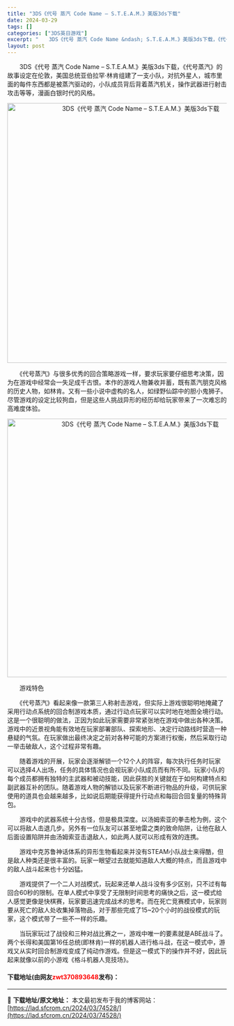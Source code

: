 ```yaml
---
title: "3DS《代号 蒸汽 Code Name – S.T.E.A.M.》美版3ds下载"
date: 2024-03-29
tags: []
categories: ["3DS英日游戏"]
excerpt: "　　3DS《代号 蒸汽 Code Name &ndash; S.T.E.A.M.》美版3ds下载，《代号蒸汽》的故事设定在伦敦，美国总统亚伯拉罕&middot;林肯组建了一支小队，对抗外星人，城市里面的每件东西都是被蒸汽驱动的，小队成员背后背着蒸汽机关，操作武器进行射击攻击等等，漫画白银时代的风格。&hellip;"
layout: post
---
```


 <p>　　3DS《代号 蒸汽 Code Name &ndash; S.T.E.A.M.》美版3ds下载，《代号蒸汽》的故事设定在伦敦，美国总统亚伯拉罕&middot;林肯组建了一支小队，对抗外星人，城市里面的每件东西都是被蒸汽驱动的，小队成员背后背着蒸汽机关，操作武器进行射击攻击等等，漫画白银时代的风格。</p> <p align="center"><img align="" border="0" src="https://lad.sfcrom.cn/wp-content/uploads/2024/03/20240329_66062d9ab351e.png" width="597" alt="3DS《代号 蒸汽 Code Name – S.T.E.A.M.》美版3ds下载" /></p> <p>　　《代号蒸汽》与很多优秀的回合策略游戏一样，要求玩家要仔细思考决策，因为在游戏中经常会一失足成千古恨。本作的游戏人物兼收并蓄，既有蒸汽朋克风格的历史人物，如林肯。又有一些小说中虚构的名人，如绿野仙踪中的胆小鬼狮子。尽管游戏的设定比较狗血，但是这些人挑战异形的经历却给玩家带来了一次难忘的高难度体验。</p> <p align="center"><img align="" border="0" src="https://lad.sfcrom.cn/wp-content/uploads/2024/03/20240329_66062d9c138d9.png" width="594" alt="3DS《代号 蒸汽 Code Name – S.T.E.A.M.》美版3ds下载" /></p> <p>　　游戏特色</p> <p>　　《代号蒸汽》看起来像一款第三人称射击游戏，但实际上游戏很聪明地掩藏了采用行动点系统的回合制游戏本质，通过行动点玩家可以实时地在地图全境行动。这是一个很聪明的做法，正因为如此玩家需要非常紧张地在游戏中做出各种决策。游戏中的近景视角能有效地在玩家部署部队、探索地形、决定行动路线时营造一种悬疑的气氛。在玩家做出最终决定之前对各种可能的方案进行权衡，然后采取行动一举击破敌人，这个过程非常有趣。</p> <p>　　随着游戏的开展，玩家会逐渐解锁一个12个人的阵容，每次执行任务时玩家可以选择4人出场，任务的具体情况也会视玩家小队成员而有所不同。玩家小队的每个成员都拥有独特的主武器和被动技能，因此获胜的关键就在于如何构建特点和副武器互补的团队。随着游戏人物的解锁以及玩家不断进行物品的升级，可供玩家使用的道具也会越来越多，比如说后期能获得提升行动点和每回合回复量的特殊背包。</p> <p>　　游戏中的武器系统十分古怪，但是极具深度。以汤姆索亚的拳击枪为例，这个可以将敌人击退几步。另外有一位队友可以甚至地雷之类的致命陷阱，让他在敌人后面设置陷阱并由汤姆索亚击退敌人，如此两人就可以形成有效的连携。</p> <p>　　游戏中克苏鲁神话体系的异形生物看起来并没有STEAM小队战士来得酷，但是敌人种类还是很丰富的。玩家一眼望过去就能知道敌人大概的特点，而且游戏中的敌人战斗起来也十分凶猛。</p> <p>　　游戏提供了一个二人对战模式，玩起来还单人战斗没有多少区别，只不过有每回合60秒的限制。在单人模式中享受了无限制时间思考的痛快之后，这一模式给人感觉更像是快棋赛，玩家要迅速完成战术的思考。而在死亡竞赛模式中，玩家则要从死亡的敌人处收集掉落物品，对于那些完成了15~20个小时的战役模式的玩家，这个模式带了一些不一样的乐趣。</p> <p>　　当玩家玩过了战役和三种对战比赛之一，游戏中唯一的要素就是ABE战斗了。两个长得和美国第16任总统(即林肯)一样的机器人进行格斗战，在这一模式中，游戏又从实时回合制游戏变成了纯动作游戏。但是这一模式下的操作并不好，因此玩起来就像以前的小游戏《格斗机器人竞技场》。</p> <p><h4>下载地址(由网友<font color="red">zwt370893648</font>发布)：</h4></p> 

---
📖 **下载地址/原文地址：** 本文最初发布于我的博客网站：[https://lad.sfcrom.cn/2024/03/74528/](https://lad.sfcrom.cn/2024/03/74528/)
